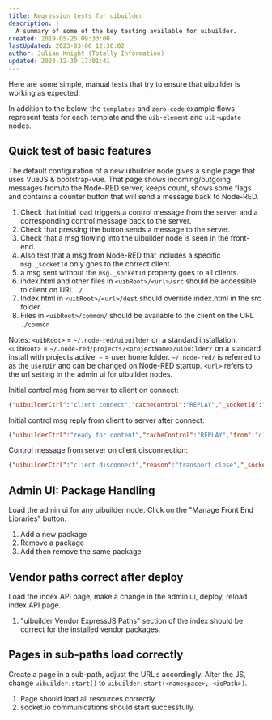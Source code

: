 ```yaml
---
title: Regression tests for uibuilder
description: |
  A summary of some of the key testing available for uibuilder.
created: 2019-05-25 09:33:00
lastUpdated: 2023-03-06 12:36:02
author: Julian Knight (Totally Information)
updated: 2023-12-30 17:01:41
---
```


Here are some simple, manual tests that try to ensure that uibuilder is working as expected.

In addition to the below, the `templates` and `zero-code` example flows represent tests for each template and the `uib-element` and `uib-update` nodes.

## Quick test of basic features

The default configuration of a new uibuilder node gives a single page that uses VueJS & bootstrap-vue. That page shows incoming/outgoing messages from/to the Node-RED server, keeps count, shows some flags and contains a counter button that will send a message back to Node-RED.

1. Check that initial load triggers a control message from the server and a corresponding control message back to the server. 
2. Check that pressing the button sends a message to the server. 
3. Check that a msg flowing into the uibuilder node is seen in the front-end.
4. Also test that a msg from Node-RED that includes a specific `msg._socketId` only goes to the correct client.
5. a msg sent without the `msg._socketId` property goes to all clients.
6. index.html and other files in `<uibRoot>/<url>/src`  should be accessible to client on URL `./`
7. Index.html in `<uibRoot>/<url>/dest` should override index.html in the src folder.
8. Files in `<uibRoot>/common/` should be available to the client on the URL `./common`

Notes: `<uibRoot>` = `~/.node-red/uibuilder` on a standard installation. `<uibRoot>` = `~/.node-red/projects/<projectName>/uibuilder/` on a standard install with projects active. `~` = user home folder. `~/.node-red/` is referred to as the `userDir` and can be changed on Node-RED startup. `<url>` refers to the url setting in the admin ui for uibuilder nodes.

Initial control msg from server to client on connect:

```json
{"uibuilderCtrl":"client connect","cacheControl":"REPLAY","_socketId":"/nr/uib#W4bY7aTZ6WC1M_9MAAAG","from":"server","serverTimestamp":"2019-05-26T13:01:19.997Z","_msgid":"211cf057.572ef"}
```

Initial control msg reply from client to server after connect:

```json
{"uibuilderCtrl":"ready for content","cacheControl":"REPLAY","from":"client","_socketId":"/nr/uib#W4bY7aTZ6WC1M_9MAAAG","_msgid":"320a6821.6a6208"}
```

Control message from server on client disconnection:

```json
{"uibuilderCtrl":"client disconnect","reason":"transport close","_socketId":"/nr/uib#W4bY7aTZ6WC1M_9MAAAG","from":"server","_msgid":"672af72f.170d18"}
```

## Admin UI: Package Handling

Load the admin ui for any uibuilder node. Click on the "Manage Front End Libraries" button.

1. Add a new package
2. Remove a package
3. Add then remove the same package

## Vendor paths correct after deploy

Load the index API page, make a change in the admin ui, deploy, reload index API page.

1. "uibuilder Vendor ExpressJS Paths" section of the index should be correct for the installed vendor packages.

## Pages in sub-paths load correctly

Create a page in a sub-path, adjust the URL's accordingly. Alter the JS, change `uibuilder.start()` to `uibuilder.start(<namespace>, <ioPath>)`.

1. Page should load all resources correctly 
2. socket.io communications should start successfully.

